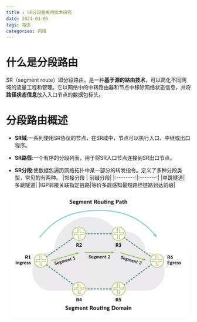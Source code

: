 ```yaml
---
title : SR分段路由的技术研究
date: 2024-03-05
tags: 路由
categories: 网络
---
```


# 什么是分段路由

SR（segment route）即分段路由，是一种**基于源的路由技术**，可以简化不同网域的流量工程和管理。它以网络中的中转路由器和节点中移除网络状态信息，并将**路径状态信息**放入入口节点的数据包标头。
<!--more-->

# 分段路由概述
- **SR域**:一系列使用SR协议的节点，在SR域中，节点可以执行入口、中继或出口程序。

- **SR路径**:一个有序的分段列表，用于将SR入口节点连接到SR出口节点。

- **SR分段**:使数据包遍历网络拓扑中某一部分的转发指令。定义了多种分段类型，常见的有两种。
  |邻接分段 | 前缀分段|
  |:--------:|:-------:|
  |单跳隧道| 多跳隧道|
  |IGP邻接关联指定链路|等价多跳感知最短路径链路到达前缀|

![](../../image/network/segmentRoute/Segment%20route%20overview.png)

